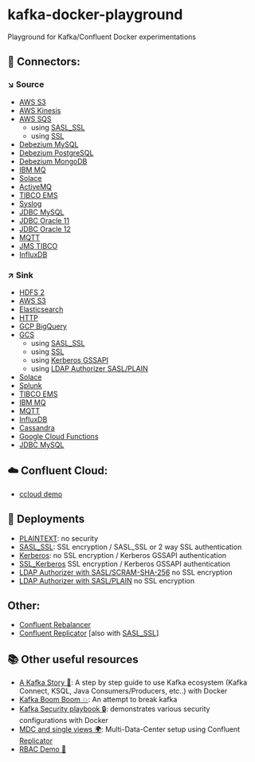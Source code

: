 # kafka-docker-playground

Playground for Kafka/Confluent Docker experimentations

## 🔗 Connectors:

### ↘️ Source

* [AWS S3](connect-s3-source)
* [AWS Kinesis](connect-kinesis-source)
* [AWS SQS](connect-sqs-source)
    * using [SASL_SSL](connect-sqs-source/README.md#with-sasl_ssl-authentication)
    * using [SSL](connect-sqs-source/README.md#with-ssl-authentication)
* [Debezium MySQL](connect-debezium-mysql-source/README)
* [Debezium PostgreSQL](connect-debezium-postgresql-source)
* [Debezium MongoDB](connect-debezium-mongodb-source)
* [IBM MQ](connect-ibm-mq-source)
* [Solace](connect-solace-source)
* [ActiveMQ](connect-active-mq-source)
* [TIBCO EMS](connect-tibco-source)
* [Syslog](connect-syslog-source)
* [JDBC MySQL](connect-jdbc-mysql-source)
* [JDBC Oracle 11](connect-jdbc-oracle11-source)
* [JDBC Oracle 12](connect-jdbc-oracle12-source)
* [MQTT](connect-mqtt-source)
* [JMS TIBCO](connect-jms-tibco-source)
* [InfluxDB](connect-influxdb-source)

### ↗️ Sink

* [HDFS 2](connect-hdfs-sink)
* [AWS S3](connect-s3-sink)
* [Elasticsearch](connect-elasticsearch-sink)
* [HTTP](connect-http-sink)
* [GCP BigQuery](connect-gcp-bigquery-sink)
* [GCS](connect-gcs-sink)
    * using [SASL_SSL](connect-gcs-sink/README.md#with-sasl_ssl-authentication)
    * using [SSL](connect-gcs-sink/README.md#with-ssl-authentication)
    * using [Kerberos GSSAPI](connect-gcs-sink/README.md#with-kerberos-gssapi-authentication)
    * using  [LDAP Authorizer SASL/PLAIN](connect-gcs-sink/README.md#with-ldap-authorizer-with-saslplain)
* [Solace](connect-solace-sink)
* [Splunk](connect-splunk-sink)
* [TIBCO EMS](connect-tibco-sink)
* [IBM MQ](connect-ibm-mq-sink)
* [MQTT](connect-mqtt-sink)
* [InfluxDB](connect-influxdb-sink)
* [Cassandra](connect-cassandra-sink)
* [Google Cloud Functions](connect-google-cloud-functions-sink)
* [JDBC MySQL](connect-jdbc-mysql-sink)

## ☁️ Confluent Cloud:

* [ccloud demo](ccloud-demo)


## 🔐 Deployments

* [PLAINTEXT](plaintext): no security
* [SASL_SSL](sasl-ssl): SSL encryption / SASL_SSL or 2 way SSL authentication
* [Kerberos](kerberos): no SSL encryption / Kerberos GSSAPI authentication
* [SSL_Kerberos](ssl_kerberos) SSL encryption / Kerberos GSSAPI authentication
* [LDAP Authorizer with SASL/SCRAM-SHA-256](ldap_authorizer_sasl_scram) no SSL encryption
* [LDAP Authorizer with SASL/PLAIN](ldap_authorizer_sasl_plain) no SSL encryption

## Other:

* [Confluent Rebalancer](rebalancer)
* [Confluent Replicator](connect-replicator) [also with [SASL_SSL](connect-replicator/README.md#with-sasl_ssl-authentication)]

## 📚 Other useful resources

* [A Kafka Story 📖](https://github.com/framiere/a-kafka-story): A step by step guide to use Kafka ecosystem (Kafka Connect, KSQL, Java Consumers/Producers, etc..) with Docker
* [Kafka Boom Boom 💥](https://github.com/Dabz/kafka-boom-boom): An attempt to break kafka
* [Kafka Security playbook 🔒](https://github.com/Dabz/kafka-security-playbook): demonstrates various security configurations with Docker
* [MDC and single views 🌍](https://github.com/framiere/mdc-with-replicator-and-regexrouter): Multi-Data-Center setup using Confluent [Replicator](https://docs.confluent.io/current/connect/kafka-connect-replicator/index.html)
* [RBAC Demo 👥](https://github.com/confluentinc/examples/blob/5.3.0-post/security/rbac/rbac-docker)